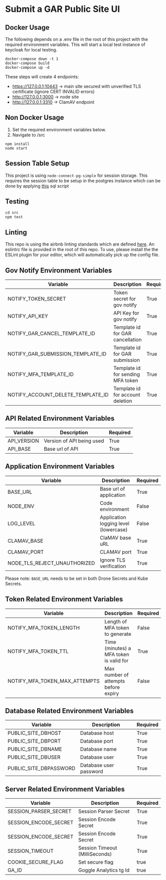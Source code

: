 # Submit a GAR Public Site UI

## Docker Usage
The following depends on a .env file in the root of this project with the required environment variables. This will start a local test instance of keycloak for local testing.

```
docker-compose down -t 1
docker-compose build
docker-compose up -d
```

These steps will create 4 endpoints:
- https://127.0.0.1:10443 -> main site secured with unverified TLS certificate (ignore CERT INVALID errors)
- http://127.0.0.1:3000 -> node site
- http://127.0.0.1:3310 -> ClamAV endpoint


## Non Docker Usage
1. Set the required environment variables below.
2. Navigate to /src

```
npm install
node start
```

## Session Table Setup 
This project is using `node-connect-pg-simple` for session storage. 
This requires the session table to be setup in the postgres instance which 
can be done by applying [this](https://github.com/voxpelli/node-connect-pg-simple/blob/master/table.sql) sql script

## Testing

```
cd src
npm test
```

## Linting
This repo is using the airbnb linting standards which are defined [here](https://github.com/airbnb/javascript).
An eslintrc file is provided in the root of this repo.
To use, please install the the ESLint plugin for your editor,
which will automatically pick up the config file.

## Gov Notify Environment Variables
| Variable                          | Description                       | Required |
| ---                               | ---                               | ---      |
| NOTIFY_TOKEN_SECRET               | Token secret for gov notify       | True     |
| NOTIFY_API_KEY                    | API Key for gov notify            | True     |
| NOTIFY_GAR_CANCEL_TEMPLATE_ID     | Template id for GAR cancellation  | True     |
| NOTIFY_GAR_SUBMISSION_TEMPLATE_ID | Template id for GAR submission    | True     |
| NOTIFY_MFA_TEMPLATE_ID            | Template id for sending MFA token | True     |
| NOTIFY_ACCOUNT_DELETE_TEMPLATE_ID | Template id for account deletion  | True     |


## API Related Environment Variables
| Variable            | Description                        | Required |
| ---                 | ---                                | ---      |
| API_VERSION         | Version of API being used          | True     |
| API_BASE            | Base url of API                    | True     |


## Application Environment Variables
| Variable                    | Description                           | Required |
| ---                         | ---                                   | ---      |
| BASE_URL                    | Base url of application               | True     |
| NODE_ENV                    | Code environment                      | False    |
| LOG_LEVEL                   | Application logging level (lowercase) | False    |
| CLAMAV_BASE                 | ClaMAV base uRL                       | True     |
| CLAMAV_PORT                 | CLAMAV port                           | True     |
| NODE_TLS_REJECT_UNAUTHORIZED| Ignore TLS verification               | True     |

Please note: `BASE_URL` needs to be set in both Drone Secrets and Kube Secrets.

## Token Related Environment Variables
| Variable                      | Description                             | Required |
| ---                           | ---                                     | ---      |
| NOTIFY_MFA_TOKEN_LENGTH       | Length of MFA token to generate         | False    |
| NOTIFY_MFA_TOKEN_TTL          | Time (minutes) a MFA token is valid for | True     |
| NOTIFY_MFA_TOKEN_MAX_ATTEMPTS | Max number of attempts before expiry    | False    |


## Database Related Environment Variables
| Variable               | Description            | Required |
| ---                    | ---                    | ---      |
| PUBLIC_SITE_DBHOST     | Database host          | True     |
| PUBLIC_SITE_DBPORT     | Database port          | True     |
| PUBLIC_SITE_DBNAME     | Database name          | True     |
| PUBLIC_SITE_DBUSER     | Database user          | True     |
| PUBLIC_SITE_DBPASSWORD | Database user password | True     |

## Server Related Environment Variables
| Variable              | Description                    | Required |
| ---                   | ---                            | ---      |
| SESSION_PARSER_SECRET | Session Parser Secret          | True     |
| SESSION_ENCODE_SECRET | Session Encode Secret          | True     |
| SESSION_ENCODE_SECRET | Session Encode Secret          | True     |
| SESSION_TIMEOUT       | Session Timeout (MilliSeconds) | True     |
| COOKIE_SECURE_FLAG    | Set secure flag                | true     |
| GA_ID                 | Goggle Analytics tg Id         | true     |
